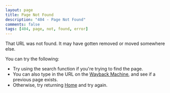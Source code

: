 ```yaml
---
layout: page
title: Page Not Found
description: "404 - Page Not Found"
comments: false
tags: [404, page, not, found, error]
---
```


That URL was not found.  It may have gotten removed or moved somewhere else.

You can try the following:
 * Try using the search function if you're trying to find the page.
 * You can also type in the URL on the [Wayback Machine](https://web.archive.org/), and see if a previous page exists.
 * Otherwise, try returning [Home](/) and try again.
